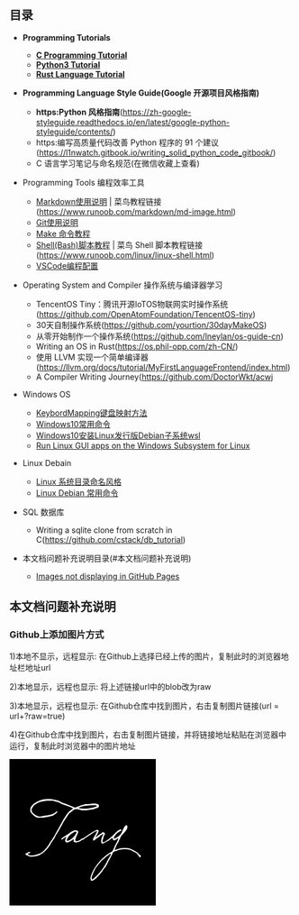 
## 目录

- **Programming Tutorials**
  - [**C Programming Tutorial**](./Documentation/CProgrammingTutorial.md)
  - [**Python3 Tutorial**](./Documentation/Python3Tutorial.md)
  - [**Rust Language Tutorial**](./Documentation/RustProgrammingTutorial.md)

- **Programming Language Style Guide(Google 开源项目风格指南)**
  - **https:Python 风格指南**(https://zh-google-styleguide.readthedocs.io/en/latest/google-python-styleguide/contents/)
  - https:编写高质量代码改善 Python 程序的 91 个建议(https://l1nwatch.gitbook.io/writing_solid_python_code_gitbook/)
  - C 语言学习笔记与命名规范(在微信收藏上查看)

- Programming Tools 编程效率工具
  - [Markdown使用说明](./doc/MarkdownUsageInstructions.md) | 菜鸟教程链接(https://www.runoob.com/markdown/md-image.html)
  - [Git使用说明](./doc/GitUsageInstructions.md.md)
  - [Make 命令教程](./doc/MakeCommandTutorial.md)
  - [Shell(Bash)脚本教程](./doc/BashLinuxShell.md) | 菜鸟 Shell 脚本教程链接(https://www.runoob.com/linux/linux-shell.html)
  - [VSCode编程配置](./doc/VSCodeConfig.md)

- Operating System and Compiler 操作系统与编译器学习
  - TencentOS Tiny：腾讯开源IoTOS物联网实时操作系统(https://github.com/OpenAtomFoundation/TencentOS-tiny)
  - 30天自制操作系统(https://github.com/yourtion/30dayMakeOS)
  - 从零开始制作一个操作系统(https://github.com/lneylan/os-guide-cn)
  - Writing an OS in Rust(https://os.phil-opp.com/zh-CN/)
  - 使用 LLVM 实现一个简单编译器(https://llvm.org/docs/tutorial/MyFirstLanguageFrontend/index.html)
  - A Compiler Writing Journey(https://github.com/DoctorWkt/acwj

- Windows OS
  - [KeybordMapping键盘映射方法](./doc/KeybordMapping.md)
  - [Windows10常用命令](./doc/WindowsCommand.md)
  - [Windows10安装Linux发行版Debian子系统wsl](./Documentation/WindowsSubsystemforLinux.md)
  - [Run Linux GUI apps on the Windows Subsystem for Linux](./Documentation/WindowsSubsystemforLinux.md)

- Linux Debain
  - [Linux 系统目录命名风格](./doc/LinuxSystemDirectoryNamingStyle.md)
  - [Linux Debian 常用命令](./doc/LinuxDebainCommand.md)

- SQL 数据库
  - Writing a sqlite clone from scratch in C(https://github.com/cstack/db_tutorial)

- 本文档问题补充说明目录(#本文档问题补充说明)
  - [Images not displaying in GitHub Pages](#github上添加图片方式)

## 本文档问题补充说明
### Github上添加图片方式
  1)本地不显示，远程显示:  在Github上选择已经上传的图片，复制此时的浏览器地址栏地址url

  2)本地显示，远程也显示:  将上述链接url中的blob改为raw

  3)本地显示，远程也显示:  在Github仓库中找到图片，右击复制图片链接(url = url+?raw=true)

  4)在Github仓库中找到图片，右击复制图片链接，并将链接地址粘贴在浏览器中运行，复制此时浏览器中的图片地址

![tang手写体图片GitHub地址](https://github.com/imtangsheng/tangsheng/raw/main/Resource/tang.png "tang手写体")